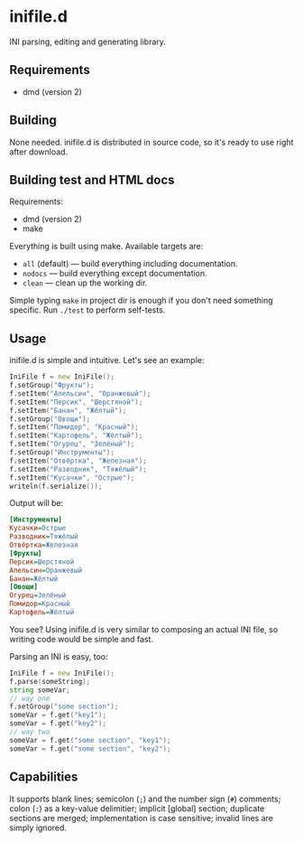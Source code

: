 inifile.d
=========

INI parsing, editing and generating library.

Requirements
------------
* dmd (version 2)

Building
--------
None needed. inifile.d is distributed in source code, so it's ready to use right after download.

Building test and HTML docs
---------------------------
Requirements:
* dmd (version 2)
* make

Everything is built using make. Available targets are:
* `all` (default) &mdash; build everything including documentation.
* `nodocs` &mdash; build everything except documentation.
* `clean` &mdash; clean up the working dir.

Simple typing `make` in project dir is enough if you don't need something specific. Run `./test` to perform self-tests.

Usage
-----
inifile.d is simple and intuitive. Let's see an example:

```d
IniFile f = new IniFile();
f.setGroup("Фрукты");
f.setItem("Апельсин", "Оранжевый");
f.setItem("Персик", "Шерстяной");
f.setItem("Банан", "Жёлтый");
f.setGroup("Овощи");
f.setItem("Помидор", "Красный");
f.setItem("Картофель", "Жёлтый");
f.setItem("Огурец", "Зелёный");
f.setGroup("Инструменты");
f.setItem("Отвёртка", "Железная");
f.setItem("Разводник", "Тяжёлый");
f.setItem("Кусачки", "Острые");
writeln(f.serialize());
```

Output will be:
```ini
[Инструменты]
Кусачки=Острые
Разводник=Тяжёлый
Отвёртка=Железная
[Фрукты]
Персик=Шерстяной
Апельсин=Оранжевый
Банан=Жёлтый
[Овощи]
Огурец=Зелёный
Помидор=Красный
Картофель=Жёлтый
```

You see? Using inifile.d is very similar to composing an actual INI file, so writing code would be simple and fast.

Parsing an INI is easy, too:

```d
IniFile f = new IniFile();
f.parse(someString);
string someVar;
// way one
f.setGroup("some section");
someVar = f.get("key1");
someVar = f.get("key2");
// way two
someVar = f.get("some section", "key1");
someVar = f.get("some section", "key2");
```

Capabilities
------------
It supports blank lines; semicolon (`;`) and the number sign (`#`) comments; colon (`:`) as a key-value delimitier; implicit [global] section; duplicate sections are merged; implementation is case sensitive; invalid lines are simply ignored.
